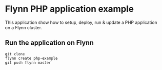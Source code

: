 # Flynn PHP application example

This application show how to setup, deploy, run & update a PHP application on a Flynn cluster.

## Run the application on Flynn

```
git clone
flynn create php-example
git push flynn master
```
